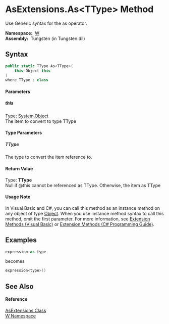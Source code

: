 AsExtensions.As&lt;TType> Method
================================
  Use Generic syntax for the as operator.

  **Namespace:**  [W][1]  
  **Assembly:**  Tungsten (in Tungsten.dll)

Syntax
------

```csharp
public static TType As<TType>(
	this Object this
)
where TType : class

```

#### Parameters

##### *this*
Type: [System.Object][2]  
The item to convert to type TType

#### Type Parameters

##### *TType*
The type to convert the item reference to.

#### Return Value
Type: **TType**  
Null if @this cannot be referenced as TType. Otherwise, the item as TType
#### Usage Note
In Visual Basic and C#, you can call this method as an instance method on any object of type [Object][2]. When you use instance method syntax to call this method, omit the first parameter. For more information, see [Extension Methods (Visual Basic)][3] or [Extension Methods (C# Programming Guide)][4].

Examples
--------

```csharp
expression as type
```
 becomes 
```csharp
expression<type>()
```


See Also
--------

#### Reference
[AsExtensions Class][5]  
[W Namespace][1]  

[1]: ../README.md
[2]: http://msdn.microsoft.com/en-us/library/e5kfa45b
[3]: http://msdn.microsoft.com/en-us/library/bb384936.aspx
[4]: http://msdn.microsoft.com/en-us/library/bb383977.aspx
[5]: README.md
[6]: ../../_icons/Help.png